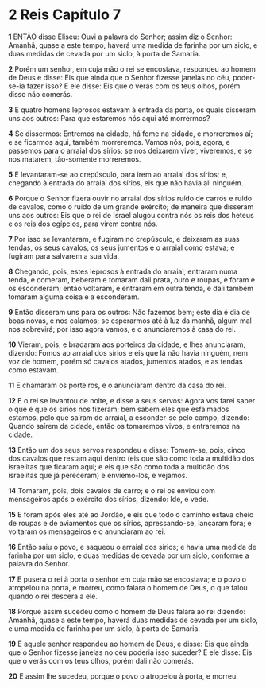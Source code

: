 # 2 Reis Capítulo 7

**1** 	ENTÃO disse Eliseu: Ouvi a palavra do Senhor; assim diz o Senhor: Amanhã, quase a este tempo, haverá uma medida de farinha por um siclo, e duas medidas de cevada por um siclo, à porta de Samaria.

**2** 	Porém um senhor, em cuja mão o rei se encostava, respondeu ao homem de Deus e disse: Eis que ainda que o Senhor fizesse janelas no céu, poder-se-ia fazer isso? E ele disse: Eis que o verás com os teus olhos, porém disso não comerás.

**3** 	E quatro homens leprosos estavam à entrada da porta, os quais disseram uns aos outros: Para que estaremos nós aqui até morrermos?

**4** 	Se dissermos: Entremos na cidade, há fome na cidade, e morreremos aí; e se ficarmos aqui, também morreremos. Vamos nós, pois, agora, e passemos para o arraial dos sírios; se nos deixarem viver, viveremos, e se nos matarem, tão-somente morreremos.

**5** 	E levantaram-se ao crepúsculo, para irem ao arraial dos sírios; e, chegando à entrada do arraial dos sírios, eis que não havia ali ninguém.

**6** 	Porque o Senhor fizera ouvir no arraial dos sírios ruído de carros e ruído de cavalos, como o ruído de um grande exército; de maneira que disseram uns aos outros: Eis que o rei de Israel alugou contra nós os reis dos heteus e os reis dos egípcios, para virem contra nós.

**7** 	Por isso se levantaram, e fugiram no crepúsculo, e deixaram as suas tendas, os seus cavalos, os seus jumentos e o arraial como estava; e fugiram para salvarem a sua vida.

**8** 	Chegando, pois, estes leprosos à entrada do arraial, entraram numa tenda, e comeram, beberam e tomaram dali prata, ouro e roupas, e foram e os esconderam; então voltaram, e entraram em outra tenda, e dali também tomaram alguma coisa e a esconderam.

**9** 	Então disseram uns para os outros: Não fazemos bem; este dia é dia de boas novas, e nos calamos; se esperarmos até à luz da manhã, algum mal nos sobrevirá; por isso agora vamos, e o anunciaremos à casa do rei.

**10** 	Vieram, pois, e bradaram aos porteiros da cidade, e lhes anunciaram, dizendo: Fomos ao arraial dos sírios e eis que lá não havia ninguém, nem voz de homem, porém só cavalos atados, jumentos atados, e as tendas como estavam.

**11** 	E chamaram os porteiros, e o anunciaram dentro da casa do rei.

**12** 	E o rei se levantou de noite, e disse a seus servos: Agora vos farei saber o que é que os sírios nos fizeram; bem sabem eles que esfaimados estamos, pelo que saíram do arraial, a esconder-se pelo campo, dizendo: Quando saírem da cidade, então os tomaremos vivos, e entraremos na cidade.

**13** 	Então um dos seus servos respondeu e disse: Tomem-se, pois, cinco dos cavalos que restam aqui dentro (eis que são como toda a multidão dos israelitas que ficaram aqui; e eis que são como toda a multidão dos israelitas que já pereceram) e enviemo-los, e vejamos.

**14** 	Tomaram, pois, dois cavalos de carro; e o rei os enviou com mensageiros após o exército dos sírios, dizendo: Ide, e vede.

**15** 	E foram após eles até ao Jordão, e eis que todo o caminho estava cheio de roupas e de aviamentos que os sírios, apressando-se, lançaram fora; e voltaram os mensageiros e o anunciaram ao rei.

**16** 	Então saiu o povo, e saqueou o arraial dos sírios; e havia uma medida de farinha por um siclo, e duas medidas de cevada por um siclo, conforme a palavra do Senhor.

**17** 	E pusera o rei à porta o senhor em cuja mão se encostava; e o povo o atropelou na porta, e morreu, como falara o homem de Deus, o que falou quando o rei descera a ele.

**18** 	Porque assim sucedeu como o homem de Deus falara ao rei dizendo: Amanhã, quase a este tempo, haverá duas medidas de cevada por um siclo, e uma medida de farinha por um siclo, à porta de Samaria.

**19** 	E aquele senhor respondeu ao homem de Deus, e disse: Eis que ainda que o Senhor fizesse janelas no céu poderia isso suceder? E ele disse: Eis que o verás com os teus olhos, porém dali não comerás.

**20** 	E assim lhe sucedeu, porque o povo o atropelou à porta, e morreu.

